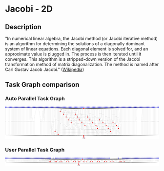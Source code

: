 # Jacobi - 2D


## Description

"In numerical linear algebra, the Jacobi method (or Jacobi iterative method) is an
algorithm for determining the solutions of a diagonally dominant system of linear
equations. Each diagonal element is solved for, and an approximate value is plugged
in. The process is then iterated until it converges. This algorithm is a stripped-down
version of the Jacobi transformation method of matrix diagonalization. The method
is named after Carl Gustav Jacob Jacobi." 
([Wikipedia][wikipedia-jacobi])


## Task Graph comparison

### Auto Parallel Task Graph

![AutoParallel Task Graph](./autoparallel/complete_graph.png)

### User Parallel Task Graph

![UserParallel Task Graph](./userparallel/complete_graph.png)


[wikipedia-jacobi]: https://en.wikipedia.org/wiki/Jacobi_method
